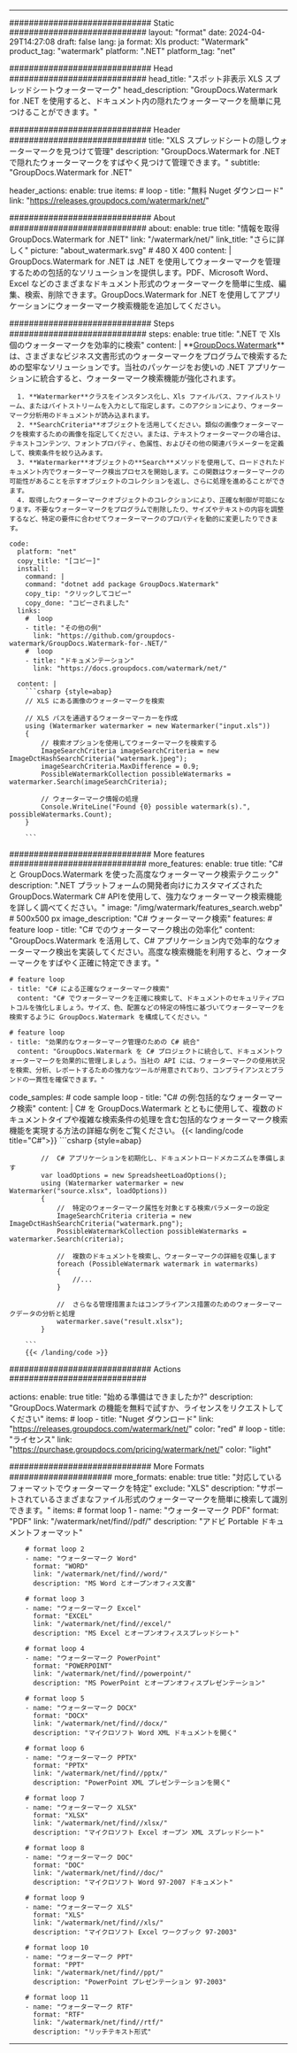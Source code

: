 
---
############################# Static ############################
layout: "format"
date:  2024-04-29T14:27:08
draft: false
lang: ja
format: Xls
product: "Watermark"
product_tag: "watermark"
platform: ".NET"
platform_tag: "net"

############################# Head ############################
head_title: "スポット非表示 XLS スプレッドシートウォーターマーク"
head_description: "GroupDocs.Watermark for .NET を使用すると、ドキュメント内の隠れたウォーターマークを簡単に見つけることができます。"

############################# Header ############################
title: "XLS スプレッドシートの隠しウォーターマークを見つけて管理" 
description: "GroupDocs.Watermark for .NET で隠れたウォーターマークをすばやく見つけて管理できます。"
subtitle: "GroupDocs.Watermark for .NET" 

header_actions:
  enable: true
  items:
    #  loop
    - title: "無料 Nuget ダウンロード"
      link: "https://releases.groupdocs.com/watermark/net/"
      
############################# About ############################
about:
    enable: true
    title: "情報を取得 GroupDocs.Watermark for .NET"
    link: "/watermark/net/"
    link_title: "さらに詳しく"
    picture: "about_watermark.svg" # 480 X 400
    content: |
       GroupDocs.Watermark for .NET は .NET を使用してウォーターマークを管理するための包括的なソリューションを提供します。PDF、Microsoft Word、Excel などのさまざまなドキュメント形式のウォーターマークを簡単に生成、編集、検索、削除できます。GroupDocs.Watermark for .NET を使用してアプリケーションにウォーターマーク検索機能を追加してください。

############################# Steps ############################
steps:
    enable: true
    title: ".NET で Xls 個のウォーターマークを効率的に検索"
    content: |
      **[GroupDocs.Watermark](https://products.groupdocs.com/watermark/net/)**は、さまざまなビジネス文書形式のウォーターマークをプログラムで検索するための堅牢なソリューションです。当社のパッケージをお使いの .NET アプリケーションに統合すると、ウォーターマーク検索機能が強化されます。
      
      1. **Watermarker**クラスをインスタンス化し、Xls ファイルパス、ファイルストリーム、またはバイトストリームを入力として指定します。このアクションにより、ウォーターマーク分析用のドキュメントが読み込まれます。
      2. **SearchCriteria**オブジェクトを活用してください。類似の画像ウォーターマークを検索するための画像を指定してください。または、テキストウォーターマークの場合は、テキストコンテンツ、フォントプロパティ、色属性、およびその他の関連パラメーターを定義して、検索条件を絞り込みます。
      3. **Watermarker**オブジェクトの**Search**メソッドを使用して、ロードされたドキュメント内でウォーターマーク検出プロセスを開始します。この関数はウォーターマークの可能性があることを示すオブジェクトのコレクションを返し、さらに処理を進めることができます。
      4. 取得したウォーターマークオブジェクトのコレクションにより、正確な制御が可能になります。不要なウォーターマークをプログラムで削除したり、サイズやテキストの内容を調整するなど、特定の要件に合わせてウォーターマークのプロパティを動的に変更したりできます。
   
    code:
      platform: "net"
      copy_title: "[コピー]"
      install:
        command: |
        command: "dotnet add package GroupDocs.Watermark"
        copy_tip: "クリックしてコピー"
        copy_done: "コピーされました"
      links:
        #  loop
        - title: "その他の例"
          link: "https://github.com/groupdocs-watermark/GroupDocs.Watermark-for-.NET/"
        #  loop
        - title: "ドキュメンテーション"
          link: "https://docs.groupdocs.com/watermark/net/"
          
      content: |
        ```csharp {style=abap}
        // XLS にある画像のウォーターマークを検索

        // XLS パスを通過するウォーターマーカーを作成
        using (Watermarker watermarker = new Watermarker("input.xls"))
        {
            // 検索オプションを使用してウォーターマークを検索する
            ImageSearchCriteria imageSearchCriteria = new ImageDctHashSearchCriteria("watermark.jpeg");
            imageSearchCriteria.MaxDifference = 0.9;
            PossibleWatermarkCollection possibleWatermarks = watermarker.Search(imageSearchCriteria);

            // ウォーターマーク情報の処理
            Console.WriteLine("Found {0} possible watermark(s).", possibleWatermarks.Count);
        }
        
        ```  

############################# More features ############################
more_features:
  enable: true
  title: "C# と GroupDocs.Watermark を使った高度なウォーターマーク検索テクニック"
  description: ".NET プラットフォームの開発者向けにカスタマイズされた GroupDocs.Watermark C# APIを使用して、強力なウォーターマーク検索機能を詳しく調べてください。"
  image: "/img/watermark/features_search.webp" # 500x500 px
  image_description: "C# ウォーターマーク検索"
  features:
    # feature loop
    - title: "C# でのウォーターマーク検出の効率化"
      content: "GroupDocs.Watermark を活用して、C# アプリケーション内で効率的なウォーターマーク検出を実装してください。高度な検索機能を利用すると、ウォーターマークをすばやく正確に特定できます。"

    # feature loop
    - title: "C# による正確なウォーターマーク検索"
      content: "C# でウォーターマークを正確に検索して、ドキュメントのセキュリティプロトコルを強化しましょう。サイズ、色、配置などの特定の特性に基づいてウォーターマークを検索するように GroupDocs.Watermark を構成してください。"

    # feature loop
    - title: "効果的なウォーターマーク管理のための C# 統合"
      content: "GroupDocs.Watermark を C# プロジェクトに統合して、ドキュメントウォーターマークを効果的に管理しましょう。当社の API には、ウォーターマークの使用状況を検索、分析、レポートするための強力なツールが用意されており、コンプライアンスとブランドの一貫性を確保できます。"
      
  code_samples:
    # code sample loop
    - title: "C# の例:包括的なウォーターマーク検索"
      content: |
        C# を GroupDocs.Watermark とともに使用して、複数のドキュメントタイプや複雑な検索条件の処理を含む包括的なウォーターマーク検索機能を実現する方法の詳細な例をご覧ください。
        {{< landing/code title="C#">}}
        ```csharp {style=abap}
        
            //  C# アプリケーションを初期化し、ドキュメントロードメカニズムを準備します
            var loadOptions = new SpreadsheetLoadOptions();
            using (Watermarker watermarker = new Watermarker("source.xlsx", loadOptions))
            {
                //  特定のウォーターマーク属性を対象とする検索パラメーターの設定
                ImageSearchCriteria criteria = new ImageDctHashSearchCriteria("watermark.png");
                PossibleWatermarkCollection possibleWatermarks = watermarker.Search(criteria);

                //  複数のドキュメントを検索し、ウォーターマークの詳細を収集します
                foreach (PossibleWatermark watermark in watermarks)
                {
                    //...
                }

                //  さらなる管理措置またはコンプライアンス措置のためのウォーターマークデータの分析と処理
                watermarker.save("result.xlsx");
            }

        ```
        {{< /landing/code >}}


############################# Actions ############################

actions:
  enable: true
  title: "始める準備はできましたか?"
  description: "GroupDocs.Watermark の機能を無料で試すか、ライセンスをリクエストしてください"
  items:
    #  loop
    - title: "Nuget ダウンロード"
      link: "https://releases.groupdocs.com/watermark/net/"
      color: "red"
        #  loop
    - title: "ライセンス"
      link: "https://purchase.groupdocs.com/pricing/watermark/net/"
      color: "light"


############################# More Formats #####################
more_formats:
    enable: true
    title: "対応しているフォーマットでウォーターマークを特定"
    exclude: "XLS"
    description: "サポートされているさまざまなファイル形式のウォーターマークを簡単に検索して識別できます。"
    items: 
        # format loop 1
        - name: "ウォーターマーク PDF"
          format: "PDF"
          link: "/watermark/net/find//pdf/"
          description: "アドビ Portable ドキュメントフォーマット"

        # format loop 2
        - name: "ウォーターマーク Word"
          format: "WORD"
          link: "/watermark/net/find//word/"
          description: "MS Word とオープンオフィス文書"
          
        # format loop 3
        - name: "ウォーターマーク Excel"
          format: "EXCEL"
          link: "/watermark/net/find//excel/"
          description: "MS Excel とオープンオフィススプレッドシート"

        # format loop 4
        - name: "ウォーターマーク PowerPoint"
          format: "POWERPOINT"
          link: "/watermark/net/find//powerpoint/"
          description: "MS PowerPoint とオープンオフィスプレゼンテーション"

        # format loop 5
        - name: "ウォーターマーク DOCX"
          format: "DOCX"
          link: "/watermark/net/find//docx/"
          description: "マイクロソフト Word XML ドキュメントを開く"
          
        # format loop 6
        - name: "ウォーターマーク PPTX"
          format: "PPTX"
          link: "/watermark/net/find//pptx/"
          description: "PowerPoint XML プレゼンテーションを開く"
          
        # format loop 7
        - name: "ウォーターマーク XLSX"
          format: "XLSX"
          link: "/watermark/net/find//xlsx/"
          description: "マイクロソフト Excel オープン XML スプレッドシート"

        # format loop 8
        - name: "ウォーターマーク DOC"
          format: "DOC"
          link: "/watermark/net/find//doc/"
          description: "マイクロソフト Word 97-2007 ドキュメント"

        # format loop 9
        - name: "ウォーターマーク XLS"
          format: "XLS"
          link: "/watermark/net/find//xls/"
          description: "マイクロソフト Excel ワークブック 97-2003"

        # format loop 10
        - name: "ウォーターマーク PPT"
          format: "PPT"
          link: "/watermark/net/find//ppt/"
          description: "PowerPoint プレゼンテーション 97-2003"

        # format loop 11
        - name: "ウォーターマーク RTF"
          format: "RTF"
          link: "/watermark/net/find//rtf/"
          description: "リッチテキスト形式"

---
